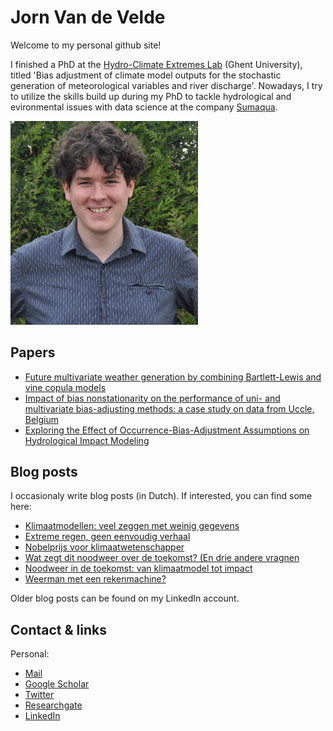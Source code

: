 # Jorn Van de Velde

Welcome to my personal github site!

I finished a PhD at the [Hydro-Climate Extremes Lab](https://www.ugent.be/bw/environment/en/research/h-cel) (Ghent University), titled 'Bias adjustment of climate model outputs for the stochastic generation of meteorological variables and river discharge'. Nowadays, I try to utilize the skills build up during my PhD to tackle hydrological and evironmental issues with data science at the company [Sumaqua](https://www.sumaqua.be/).

<img src="DSC_0709GoedalsArmenWEGcropped.jpg" alt="Jorn" width="300"/>

## Papers

- [Future multivariate weather generation by combining Bartlett-Lewis and vine copula models](https://www.tandfonline.com/doi/abs/10.1080/02626667.2022.2144322)
- [Impact of bias nonstationarity on the performance of uni- and multivariate bias-adjusting methods: a case study on data from Uccle, Belgium](https://hess.copernicus.org/articles/26/2319/2022/)
- [Exploring the Effect of Occurrence-Bias-Adjustment Assumptions on Hydrological Impact Modeling](https://doi.org/10.3390/w13111573)


## Blog posts

I occasionaly write blog posts (in Dutch). If interested, you can find some here:
- [Klimaatmodellen: veel zeggen met weinig gegevens](https://www.noodweer.be/klimaatmodellen-veel-zeggen-met-weinig-gegevens-14012023/)
- [Extreme regen, geen eenvoudig verhaal](https://www.noodweer.be/extreme-regen-geen-eenvoudig-verhaal-14022022/)
- [Nobelprijs voor klimaatwetenschapper](https://www.noodweer.be/nobelprijs-voor-klimaatwetenschappers-25102021/)
- [Wat zegt dit noodweer over de toekomst? (En drie andere vragnen](https://www.oneworld.nl/lezen/klimaat/wat-zegt-dit-noodweer-over-de-toekomst-en-drie-andere-vragen/)
- [Noodweer in de toekomst: van klimaatmodel tot impact](https://www.noodweer.be/noodweer-in-de-toekomst-van-klimaatmodel-tot-impact/)
- [Weerman met een rekenmachine?](https://www.eoswetenschap.eu/natuur-milieu/weerman-met-een-rekenmachine)

Older blog posts can be found on my LinkedIn account.

## Contact & links

Personal:
- [Mail](jorn.vandevelde@sumaqua.be)
- [Google Scholar](https://scholar.google.com/citations?user=rH0j4nYAAAAJ&hl=nl)
- [Twitter](https://twitter.com/JornVelde)
- [Researchgate](https://www.researchgate.net/profile/Jorn-Van-De-Velde)
- [LinkedIn](https://www.linkedin.com/in/jorn-van-de-velde-b97057146/)
